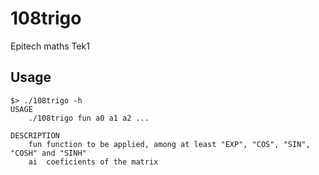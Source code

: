 # 108trigo
Epitech maths Tek1

## Usage

```
$> ./108trigo -h
USAGE
	./108trigo fun a0 a1 a2 ...

DESCRIPTION
	fun	function to be applied, among at least "EXP", "COS", "SIN", "COSH" and "SINH"
	ai	coeficients of the matrix
